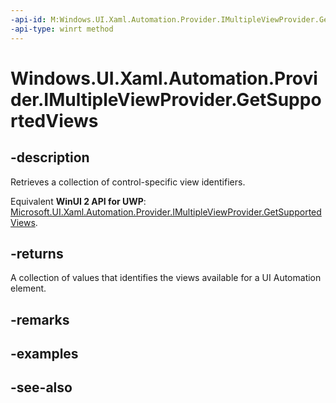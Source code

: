 ```yaml
---
-api-id: M:Windows.UI.Xaml.Automation.Provider.IMultipleViewProvider.GetSupportedViews
-api-type: winrt method
---
```


<!-- Method syntax
public int[] GetSupportedViews()
-->

# Windows.UI.Xaml.Automation.Provider.IMultipleViewProvider.GetSupportedViews

## -description
Retrieves a collection of control-specific view identifiers.

Equivalent **WinUI 2 API for UWP**: [Microsoft.UI.Xaml.Automation.Provider.IMultipleViewProvider.GetSupportedViews](/windows/winui/api/microsoft.ui.xaml.automation.provider.imultipleviewprovider.getsupportedviews).

## -returns
A collection of values that identifies the views available for a UI Automation element.

## -remarks

## -examples

## -see-also
